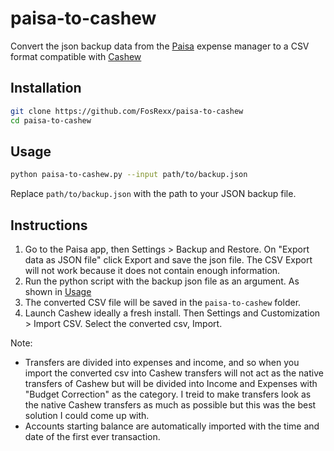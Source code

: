 # paisa-to-cashew
Convert the json backup data from the [Paisa](https://github.com/h4h13/paisa-app) expense manager to a CSV format compatible with [Cashew](https://github.com/jameskokoska/Cashew)

## Installation
```bash
git clone https://github.com/FosRexx/paisa-to-cashew
cd paisa-to-cashew
```

## Usage
```bash
python paisa-to-cashew.py --input path/to/backup.json
```
Replace `path/to/backup.json` with the path to your JSON backup file.

## Instructions
1. Go to the Paisa app, then Settings > Backup and Restore. On "Export data as JSON file" click Export and save the json file. The CSV Export will not work because it does not contain enough information.
2. Run the python script with the backup json file as an argument. As shown in [Usage](https://github.com/FosRexx/paisa-to-cashew/README.md#usage)
3. The converted CSV file will be saved in the `paisa-to-cashew` folder.
4. Launch Cashew ideally a fresh install. Then Settings and Customization > Import CSV. Select the converted csv, Import.

Note: 
- Transfers are divided into expenses and income, and so when you import the converted csv into Cashew transfers will not act as the native transfers of Cashew but will be divided into Income and Expenses with "Budget Correction" as the category. I treid to make transfers look as the native Cashew transfers as much as possible but this was the best solution I could come up with.
- Accounts starting balance are automatically imported with the time and date of the first ever transaction.
